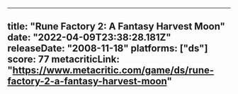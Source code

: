 
---
title: "Rune Factory 2: A Fantasy Harvest Moon"
date: "2022-04-09T23:38:28.181Z"
releaseDate: "2008-11-18"
platforms: ["ds"]
score: 77
metacriticLink: "https://www.metacritic.com/game/ds/rune-factory-2-a-fantasy-harvest-moon"
---
